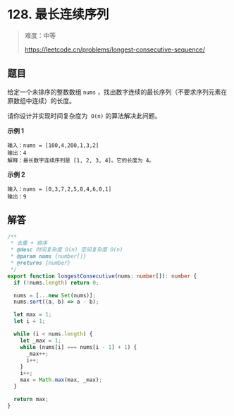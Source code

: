 # 128. 最长连续序列

> 难度：中等
>
> https://leetcode.cn/problems/longest-consecutive-sequence/

## 题目

给定一个未排序的整数数组 `nums` ，找出数字连续的最长序列（不要求序列元素在原数组中连续）的长度。

请你设计并实现时间复杂度为  `O(n)` 的算法解决此问题。

**示例 1**

```
输入：nums = [100,4,200,1,3,2]
输出：4
解释：最长数字连续序列是 [1, 2, 3, 4]。它的长度为 4。
```

**示例 2**

```
输入：nums = [0,3,7,2,5,8,4,6,0,1]
输出：9
```

## 解答

```typescript
/**
 * 去重 + 排序
 * @desc 时间复杂度 O(n) 空间复杂度 O(n)
 * @param nums {number[]}
 * @returns {number}
 */
export function longestConsecutive(nums: number[]): number {
  if (!nums.length) return 0;

  nums = [...new Set(nums)];
  nums.sort((a, b) => a - b);

  let max = 1;
  let i = 1;

  while (i < nums.length) {
    let _max = 1;
    while (nums[i] === nums[i - 1] + 1) {
      _max++;
      i++;
    }
    i++;
    max = Math.max(max, _max);
  }

  return max;
}
```
